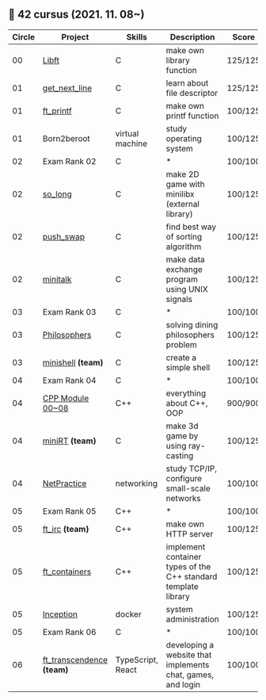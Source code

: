 🌌 42 cursus (2021. 11. 08~)
---
| Circle | Project | Skills | Description | Score |
| ------ | ------ | ------ | ------ | ------ |
| 00   | [Libft](https://github.com/YunKi-H/42cursus/tree/master/libft)       |C       |make own library function       |125/125       |
| 01   | [get_next_line](https://github.com/YunKi-H/42cursus/tree/master/get_next_line)        |C       | learn about file descriptor       |125/125       |
| 01   | [ft_printf](https://github.com/YunKi-H/42cursus/tree/master/ft_printf)        |C        |make own printf function       |100/125       |
| 01   | Born2beroot        |virtual machine       |study operating system       |100/125       |
| 02   | Exam Rank 02        |C       |*       |100/100       |
| 02   | [so_long](https://github.com/YunKi-H/42cursus/tree/master/so_long)        |C       |make 2D game with minilibx (external library)       |100/125       |
| 02   | [push_swap](https://github.com/YunKi-H/42cursus/tree/master/push_swap)        |C       |find best way of sorting algorithm       |100/125       |
| 02   | [minitalk](https://github.com/YunKi-H/42cursus/tree/master/minitalk)        |C       |make data exchange program using UNIX signals       |100/125       |
| 03   | Exam Rank 03        |C       |*       |100/100       |
| 03   | [Philosophers](https://github.com/YunKi-H/42cursus/tree/master/philosophers)        |C       |solving dining philosophers problem       |100/125       |
| 03   | [minishell](https://github.com/YunKi-H/minishell) **(team)**       |C       |create a simple shell       |100/125       |
| 04   | Exam Rank 04        |C       |*       |100/100       |
| 04   | [CPP Module 00~08](https://github.com/YunKi-H/42cursus/tree/master/cpp_module)        |C++       |everything about C++, OOP      |900/900       |
| 04   | [miniRT](https://github.com/YunKi-H/miniRT) **(team)**       |C       |make 3d game by using ray-casting       |100/125       |
| 04   | [NetPractice](https://github.com/YunKi-H/42cursus/tree/master/netpractice)        |networking       |study TCP/IP, configure small-scale networks       |100/100       |
| 05   | Exam Rank 05        |C++       |*       |100/100       |
| 05   | [ft_irc](https://github.com/YunKi-H/ft_irc) **(team)**        |C++       |make own HTTP server       |100/125       |
| 05   | [ft_containers](https://github.com/YunKi-H/42cursus/tree/master/ft_containers)|C++       |implement container types of the C++ standard template library     |100/125       |
| 05   | [Inception](https://github.com/YunKi-H/Inception)        |docker       |system administration       |100/125       |
| 05   | Exam Rank 06        |C       |*       |100/100       |
| 06   | [ft_transcendence](https://github.com/42-MyMisters/transcendence) **(team)**       |TypeScript, React       |developing a website that implements chat, games, and login    |100/100       |
